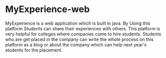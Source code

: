 # MyExperience-web
MyExperience is a web application which is built in java. By Using this platform Students can  share their experiences with others. This platform is very helpful for colleges where companies  come to hire students. Students who are get placed in the company can write the whole process  on this platform as a blog or about the company which can help next year's students for the  placement.
